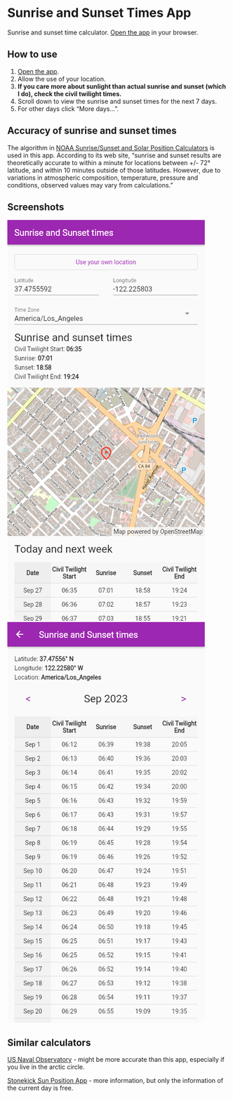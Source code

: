 # Sunrise and Sunset Times App

Sunrise and sunset time calculator.
[Open the app](https://lwchkg.github.io/sunrise_sunset_calculator/) in your
browser.

## How to use

1. [Open the app](https://lwchkg.github.io/sunrise_sunset_calculator/).
2. Allow the use of your location.
3. **If you care more about sunlight than actual sunrise and sunset (which I
   do), check the civil twilight times.**
4. Scroll down to view the sunrise and sunset times for the next 7 days.
5. For other days click “More days...”.

## Accuracy of sunrise and sunset times

The algorithm in
[NOAA Sunrise/Sunset and Solar Position Calculators](https://gml.noaa.gov/grad/solcalc/calcdetails.html)
is used in this app. According to its web site, “sunrise and sunset results are
theoretically accurate to within a minute for locations between +/- 72°
latitude, and within 10 minutes outside of those latitudes. However, due to
variations in atmospheric composition, temperature, pressure and conditions,
observed values may vary from calculations.”

## Screenshots

![Home screen](readme_assets/screenshot1.png)
![Monthly info](readme_assets/screenshot2.png)

## Similar calculators

[US Naval Observatory](https://aa.usno.navy.mil/data/RS_OneDay) - might be more
accurate than this app, especially if you live in the arctic circle.

[Stonekick Sun Position App](https://stonekick.com/sunposition.html) - more
information, but only the information of the current day is free.
